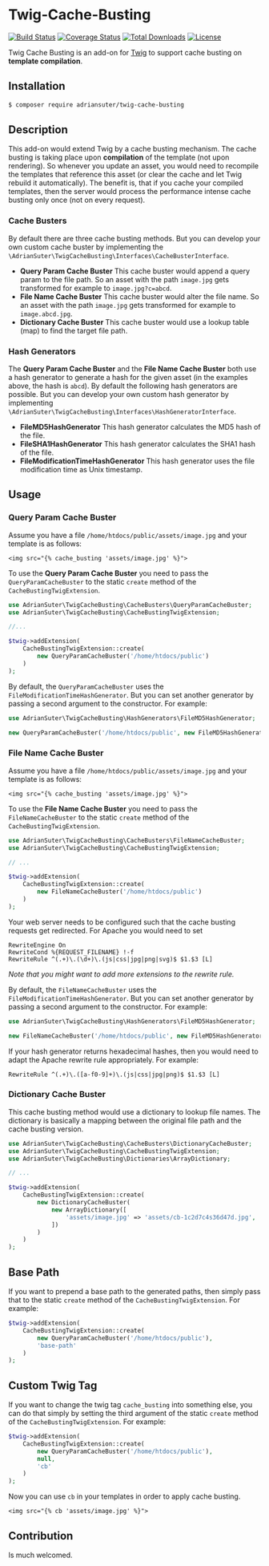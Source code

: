 # Twig-Cache-Busting

[![Build Status](https://travis-ci.org/adriansuter/Twig-Cache-Busting.svg?branch=master)](https://travis-ci.org/adriansuter/Twig-Cache-Busting)
[![Coverage Status](https://coveralls.io/repos/github/adriansuter/Twig-Cache-Busting/badge.svg?branch=master)](https://coveralls.io/github/adriansuter/Twig-Cache-Busting?branch=master)
[![Total Downloads](https://poser.pugx.org/adriansuter/twig-cache-busting/downloads)](https://packagist.org/packages/adriansuter/twig-cache-busting)
[![License](https://poser.pugx.org/adriansuter/twig-cache-busting/license)](https://packagist.org/packages/adriansuter/twig-cache-busting)

Twig Cache Busting is an add-on for [Twig](https://twig.symfony.com/) to support cache busting on **template compilation**.


## Installation

```bash
$ composer require adriansuter/twig-cache-busting
```


## Description

This add-on would extend Twig by a cache busting mechanism. The cache busting is taking
place upon **compilation** of the template (not upon rendering). So whenever you update an asset,
you would need to recompile the templates that reference this asset (or clear the cache and 
let Twig rebuild it automatically). The benefit is, that if you cache your compiled templates,
then the server would process the performance intense cache busting only once (not on every
request).

### Cache Busters

By default there are three cache busting methods. But you can develop your own custom cache buster by implementing 
the `\AdrianSuter\TwigCacheBusting\Interfaces\CacheBusterInterface`.

- **Query Param Cache Buster**
  This cache buster would append a query param to the file path. So an asset with the path `image.jpg` gets transformed for example to `image.jpg?c=abcd`.
- **File Name Cache Buster**
  This cache buster would alter the file name. So an asset with the path `image.jpg` gets transformed for example to `image.abcd.jpg`.
- **Dictionary Cache Buster**
  This cache buster would use a lookup table (map) to find the target file path.

### Hash Generators

The **Query Param Cache Buster** and the **File Name Cache Buster** both use a hash generator
to generate a hash for the given asset (in the examples above, the hash is `abcd`). By default 
the following hash generators are possible. But you can develop your own custom hash generator 
by implementing `\AdrianSuter\TwigCacheBusting\Interfaces\HashGeneratorInterface`.

- **FileMD5HashGenerator**
  This hash generator calculates the MD5 hash of the file.
- **FileSHA1HashGenerator**
  This hash generator calculates the SHA1 hash of the file.
- **FileModificationTimeHashGenerator**
  This hash generator uses the file modification time as Unix timestamp.


## Usage

### Query Param Cache Buster

Assume you have a file `/home/htdocs/public/assets/image.jpg` and your template is as follows:

```twig
<img src="{% cache_busting 'assets/image.jpg' %}">
```

To use the **Query Param Cache Buster** you need to pass the `QueryParamCacheBuster` 
to the static `create` method of the `CacheBustingTwigExtension`.

```php
use AdrianSuter\TwigCacheBusting\CacheBusters\QueryParamCacheBuster;
use AdrianSuter\TwigCacheBusting\CacheBustingTwigExtension;

//...

$twig->addExtension(
    CacheBustingTwigExtension::create(
        new QueryParamCacheBuster('/home/htdocs/public')
    )
);
```

By default, the `QueryParamCacheBuster` uses the `FileModificationTimeHashGenerator`. But 
you can set another generator by passing a second argument to the constructor. For 
example:

 ```php
use AdrianSuter\TwigCacheBusting\HashGenerators\FileMD5HashGenerator;

new QueryParamCacheBuster('/home/htdocs/public', new FileMD5HashGenerator())
```


### File Name Cache Buster

Assume you have a file `/home/htdocs/public/assets/image.jpg` and your template is as follows:

```twig
<img src="{% cache_busting 'assets/image.jpg' %}">
```

To use the **File Name Cache Buster** you need to pass the `FileNameCacheBuster` 
to the static `create` method of the `CacheBustingTwigExtension`.

```php
use AdrianSuter\TwigCacheBusting\CacheBusters\FileNameCacheBuster;
use AdrianSuter\TwigCacheBusting\CacheBustingTwigExtension;

// ...

$twig->addExtension(
    CacheBustingTwigExtension::create(
        new FileNameCacheBuster('/home/htdocs/public')
    )
);
```

Your web server needs to be configured such that the cache busting requests get 
redirected. For Apache you would need to set
```apacheconfig
RewriteEngine On
RewriteCond %{REQUEST_FILENAME} !-f
RewriteRule ^(.+)\.(\d+)\.(js|css|jpg|png|svg)$ $1.$3 [L]
```

*Note that you might want to add more extensions to the rewrite rule.*

By default, the `FileNameCacheBuster` uses the `FileModificationTimeHashGenerator`. But you can set another
generator by passing a second argument to the constructor. For example:

 ```php
use AdrianSuter\TwigCacheBusting\HashGenerators\FileMD5HashGenerator;

new FileNameCacheBuster('/home/htdocs/public', new FileMD5HashGenerator())
```

If your hash generator returns hexadecimal hashes, then you would need to adapt the Apache 
rewrite rule appropriately. For example:

```apacheconfig
RewriteRule ^(.+)\.([a-f0-9]+)\.(js|css|jpg|png)$ $1.$3 [L]
```


### Dictionary Cache Buster

This cache busting method would use a dictionary to lookup file names. The dictionary is
basically a mapping between the original file path and the cache busting version.

```php
use AdrianSuter\TwigCacheBusting\CacheBusters\DictionaryCacheBuster;
use AdrianSuter\TwigCacheBusting\CacheBustingTwigExtension;
use AdrianSuter\TwigCacheBusting\Dictionaries\ArrayDictionary;

// ...

$twig->addExtension(
    CacheBustingTwigExtension::create(
		new DictionaryCacheBuster(
			new ArrayDictionary([
				'assets/image.jpg' => 'assets/cb-1c2d7c4s36d47d.jpg',
			])
		)
	)
);
```


## Base Path

If you want to prepend a base path to the generated paths, then simply pass that to the
static `create` method of the `CacheBustingTwigExtension`. For example:

```php
$twig->addExtension(
    CacheBustingTwigExtension::create(
        new QueryParamCacheBuster('/home/htdocs/public'),
        'base-path'
    )
);
```


## Custom Twig Tag

If you want to change the twig tag `cache_busting` into something else, you can do that simply
by setting the third argument of the static `create` method of the `CacheBustingTwigExtension`.
For example:

```php
$twig->addExtension(
    CacheBustingTwigExtension::create(
        new QueryParamCacheBuster('/home/htdocs/public'),
        null,
        'cb'
    )
);
```

Now you can use `cb` in your templates in order to apply cache busting.
```twig
<img src="{% cb 'assets/image.jpg' %}">
```


## Contribution

Is much welcomed.
